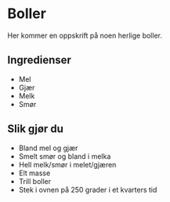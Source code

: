 # Boller

Her kommer en oppskrift på noen herlige boller.

## Ingredienser

- Mel
- Gjær
- Melk
- Smør

## Slik gjør du

- Bland mel og gjær
- Smelt smør og bland i melka
- Hell melk/smør i melet/gjæren
- Elt masse
- Trill boller
- Stek i ovnen på 250 grader i et kvarters tid